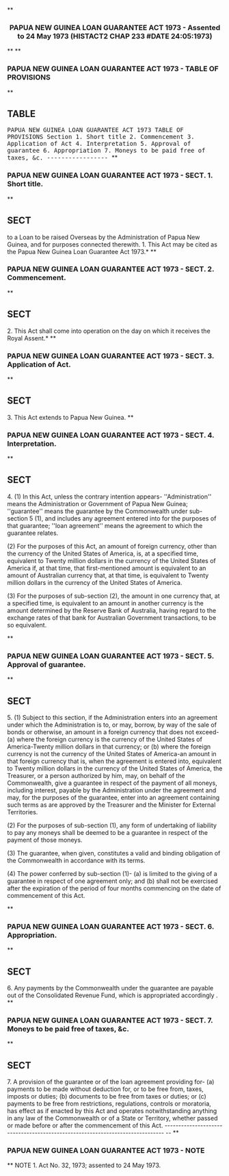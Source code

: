 **<b>

### <center><name>PAPUA NEW GUINEA LOAN GUARANTEE ACT 1973 - Assented to 24 May 1973 (HISTACT2 CHAP 233 #DATE 24:05:1973) </name></center>
</b>** 
**<b>

### <name>PAPUA NEW GUINEA LOAN GUARANTEE ACT 1973 - TABLE OF PROVISIONS </name>
</b>** 

## TABLE
<tables> <tt><lf>                  PAPUA  NEW  GUINEA  LOAN  GUARANTEE  ACT  1973<lf> <lf>                              TABLE  OF  PROVISIONS<lf> Section<lf>   1\.        Short title<lf>   2\.        Commencement<lf>   3\.        Application of Act<lf>   4\.        Interpretation<lf>   5\.        Approval of guarantee<lf>   6\.        Appropriation<lf>   7\.        Moneys to be paid free of taxes, &c.<lf> <lf>                                -----------------<lf> </lf></lf></lf></lf></lf></lf></lf></lf></lf></lf></lf></lf></lf></lf></tt></tables>
**<b>

### <name>PAPUA NEW GUINEA LOAN GUARANTEE ACT 1973 - SECT. 1\. Short title. </name>
</b>** 

## SECT
<sect> to a Loan to be raised Overseas by the Administration of Papua New Guinea, and for purposes connected therewith.<lf>   1\. This Act may be cited as the Papua New Guinea Loan Guarantee Act 1973.*<lf> </lf></lf></sect>
**<b>

### <name>PAPUA NEW GUINEA LOAN GUARANTEE ACT 1973 - SECT. 2\. Commencement. </name>
</b>** 

## SECT
<sect>   2\. This Act shall come into operation on the day on which it receives the Royal Assent.*<lf> </lf></sect>
**<b>

### <name>PAPUA NEW GUINEA LOAN GUARANTEE ACT 1973 - SECT. 3\. Application of Act. </name>
</b>** 

## SECT
<sect>   3\. This Act extends to Papua New Guinea.<lf> </lf></sect>
**<b>

### <name>PAPUA NEW GUINEA LOAN GUARANTEE ACT 1973 - SECT. 4\. Interpretation. </name>
</b>** 

## SECT
<sect>   4\. (1) In this Act, unless the contrary intention appears-<lf> <lf>   ''Administration'' means the Administration or Government of Papua New Guinea; <lf> <lf>   ''guarantee'' means the guarantee by the Commonwealth under sub-section 5 (1), and includes any agreement entered into for the purposes of that guarantee;<lf> <lf>   ''loan agreement'' means the agreement to which the guarantee relates.<lf> 

  (2) For the purposes of this Act, an amount of foreign currency, other than the currency of the United States of America, is, at a specified time, equivalent to Twenty million dollars in the currency of the United States of America if, at that time, that first-mentioned amount is equivalent to an amount of Australian currency that, at that time, is equivalent to Twenty million dollars in the currency of the United States of America.<lf> <p>  (3) For the purposes of sub-section (2), the amount in one currency that, at a specified time, is equivalent to an amount in another currency is the amount determined by the Reserve Bank of Australia, having regard to the exchange rates of that bank for Australian Government transactions, to be so equivalent.<lf> </lf></p></lf>
</lf></lf></lf></lf></lf></lf></lf></sect>
**<b>

### <name>PAPUA NEW GUINEA LOAN GUARANTEE ACT 1973 - SECT. 5\. Approval of guarantee. </name>
</b>** 

## SECT
<sect>   5\. (1) Subject to this section, if the Administration enters into an agreement under which the Administration is to, or may, borrow, by way of the sale of bonds or otherwise, an amount in a foreign currency that does not exceed-<lf> <lf>   (a)  where the foreign currency is the currency of the United States of America-Twenty million dollars in that currency; or<lf> <lf>   (b)  where the foreign currency is not the currency of the United States of America-an amount in that foreign currency that is, when the agreement is entered into, equivalent to Twenty million dollars in the currency of the United States of America,<lf> the Treasurer, or a person authorized by him, may, on behalf of the Commonwealth, give a guarantee in respect of the payment of all moneys, including interest, payable by the Administration under the agreement and may, for the purposes of the guarantee, enter into an agreement containing such terms as are approved by the Treasurer and the Minister for External Territories.<lf> 

  (2) For the purposes of sub-section (1), any form of undertaking of liability to pay any moneys shall be deemed to be a guarantee in respect of the payment of those moneys.<lf> <p>  (3) The guarantee, when given, constitutes a valid and binding obligation of the Commonwealth in accordance with its terms.<lf> <p>  (4) The power conferred by sub-section (1)-<lf> <lf>   (a)  is limited to the giving of a guarantee in respect of one agreement only; and<lf> <lf>   (b)  shall not be exercised after the expiration of the period of four months commencing on the date of commencement of this Act.<lf> </lf></lf></lf></lf></lf></p></lf></p></lf>
</lf></lf></lf></lf></lf></lf></sect>
**<b>

### <name>PAPUA NEW GUINEA LOAN GUARANTEE ACT 1973 - SECT. 6\. Appropriation. </name>
</b>** 

## SECT
<sect>   6\. Any payments by the Commonwealth under the guarantee are payable out of the Consolidated Revenue Fund, which is appropriated accordingly .<lf> </lf></sect>
**<b>

### <name>PAPUA NEW GUINEA LOAN GUARANTEE ACT 1973 - SECT. 7\. Moneys to be paid free of taxes, &c. </name>
</b>** 

## SECT
<sect>   7\. A provision of the guarantee or of the loan agreement providing for-<lf> <lf>   (a)  payments to be made without deduction for, or to be free from, taxes, imposts or duties;<lf> <lf>   (b)  documents to be free from taxes or duties; or<lf> <lf>   (c)  payments to be free from restrictions, regulations, controls or moratoria,<lf> has effect as if enacted by this Act and operates notwithstanding anything in any law of the Commonwealth or of a State or Territory, whether passed or made before or after the commencement of this Act.<lf> ------------------------------------------------------------------------------ -- <lf> </lf></lf></lf></lf></lf></lf></lf></lf></lf></sect>
**<b>

### <name>PAPUA NEW GUINEA LOAN GUARANTEE ACT 1973 - NOTE </name>
</b>** <lf>                                       NOTE<lf> 1\.  Act No. 32, 1973; assented to 24 May 1973\. </lf></lf>
